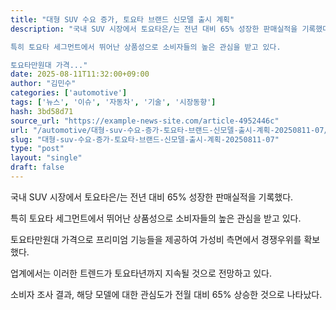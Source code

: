 ```yaml
---
title: "대형 SUV 수요 증가, 토요타 브랜드 신모델 출시 계획"
description: "국내 SUV 시장에서 토요타은/는 전년 대비 65% 성장한 판매실적을 기록했다.

특히 토요타 세그먼트에서 뛰어난 상품성으로 소비자들의 높은 관심을 받고 있다.

토요타만원대 가격..."
date: 2025-08-11T11:32:00+09:00
author: "김민수"
categories: ['automotive']
tags: ['뉴스', '이슈', '자동차', '기술', '시장동향']
hash: 3bd58d71
source_url: "https://example-news-site.com/article-4952446c"
url: "/automotive/대형-suv-수요-증가-토요타-브랜드-신모델-출시-계획-20250811-07/"
slug: "대형-suv-수요-증가-토요타-브랜드-신모델-출시-계획-20250811-07"
type: "post"
layout: "single"
draft: false
---
```


국내 SUV 시장에서 토요타은/는 전년 대비 65% 성장한 판매실적을 기록했다.

특히 토요타 세그먼트에서 뛰어난 상품성으로 소비자들의 높은 관심을 받고 있다.

토요타만원대 가격으로 프리미엄 기능들을 제공하여 가성비 측면에서 경쟁우위를 확보했다.

업계에서는 이러한 트렌드가 토요타년까지 지속될 것으로 전망하고 있다.

소비자 조사 결과, 해당 모델에 대한 관심도가 전월 대비 65% 상승한 것으로 나타났다.
